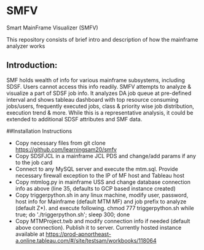 # SMFV
Smart MainFrame Visualizer (SMFV)

This repository consists of brief intro and description of how the mainframe analyzer works

## Introduction: 

SMF holds wealth of info for various mainframe subsystems, including SDSF. Users cannot access this info readily. SMFV attempts to analyze & visualize a part of SDSF job info. It analyzes DA job queue at pre-defined interval and shows tableau dashboard with top resource consuming jobs/users, frequently executed jobs, class & priority wise job distribution, execution trend & more. While this is a representative analysis, it could be extended to additional SDSF attributes and SMF data.


##Installation Instructions

- Copy necessary files from git clone https://github.com/learningsam20/smfv
- Copy SDSFJCL in a mainframe JCL PDS and change/add params if any to the job card
- Connect to any MySQL server and execute the mtm.sql. Provide necessary firewall exception to the IP of MF host and Tableau host
- Copy mtmlog.py in mainframe USS and change database connection info as above (line 35, defaults to GCP based instance created)
- Copy triggerpython.sh in any linux machine, modify user, password, host info for Mainframe (default MTM MF) and job prefix to analyze (default Z*). and execute following.
chmod 777 triggerpython.sh
while true; do './triggerpython.sh'; sleep 300; done
- Copy MTMProject.twb and modify connection info if needed (default above connection). Publish it to server. Currently hosted instance available at https://prod-apnortheast-a.online.tableau.com/#/site/testsam/workbooks/118064